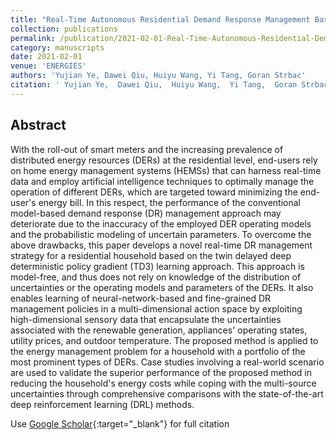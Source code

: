```yaml
---
title: "Real-Time Autonomous Residential Demand Response Management Based on Twin Delayed Deep Deterministic Policy Gradient Learning"
collection: publications
permalink: /publication/2021-02-01-Real-Time-Autonomous-Residential-Demand-Response-Management-Based-on-Twin-Delayed-Deep-Deterministic-Policy-Gradient-Learning
category: manuscripts
date: 2021-02-01
venue: 'ENERGIES'
authors: 'Yujian Ye, Dawei Qiu, Huiyu Wang, Yi Tang, Goran Strbac'
citation: ' Yujian Ye,  Dawei Qiu,  Huiyu Wang,  Yi Tang,  Goran Strbac, &quot;Real-Time Autonomous Residential Demand Response Management Based on Twin Delayed Deep Deterministic Policy Gradient Learning.&quot; ENERGIES, 2021.'
---
```


## Abstract

With the roll-out of smart meters and the increasing prevalence of distributed energy resources (DERs) at the residential level, end-users rely on home energy management systems (HEMSs) that can harness real-time data and employ artificial intelligence techniques to optimally manage the operation of different DERs, which are targeted toward minimizing the end-user&apos;s energy bill. In this respect, the performance of the conventional model-based demand response (DR) management approach may deteriorate due to the inaccuracy of the employed DER operating models and the probabilistic modeling of uncertain parameters. To overcome the above drawbacks, this paper develops a novel real-time DR management strategy for a residential household based on the twin delayed deep deterministic policy gradient (TD3) learning approach. This approach is model-free, and thus does not rely on knowledge of the distribution of uncertainties or the operating models and parameters of the DERs. It also enables learning of neural-network-based and fine-grained DR management policies in a multi-dimensional action space by exploiting high-dimensional sensory data that encapsulate the uncertainties associated with the renewable generation, appliances&apos; operating states, utility prices, and outdoor temperature. The proposed method is applied to the energy management problem for a household with a portfolio of the most prominent types of DERs. Case studies involving a real-world scenario are used to validate the superior performance of the proposed method in reducing the household&apos;s energy costs while coping with the multi-source uncertainties through comprehensive comparisons with the state-of-the-art deep reinforcement learning (DRL) methods.

Use [Google Scholar](https://scholar.google.com/scholar?q=Real+Time+Autonomous+Residential+Demand+Response+Management+Based+on+Twin+Delayed+Deep+Deterministic+Policy+Gradient+Learning){:target="_blank"} for full citation